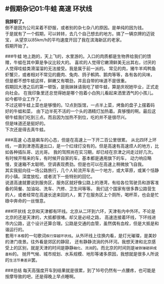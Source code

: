 #假期杂记01:牛蛙 高速 环状线
-------------------
**我辞职了。**  
倒不是因为公司呆着不舒服，或者别的杂七杂八的原因。是单纯的因为钱。  
于是就有了一个假期，可以转转，去几个自己想去的地方。搞了一辆京牌的迈锐宝，
从望京以85km/h的平均速度开回了我在滨海新区的老家。  
假期开始了。

###牛蛙
地上跑的，天上飞的，水里游的。入口的肉质都是生物界给我们的馈赠，牛蛙在其中算是争议比较大的。
喜欢的人觉得它嫩滑鲜美无出其右，讨厌的人觉得哇蛙类滑溜溜的无法接受。我是属于前一派的。
常见的肉，猪牛羊鸡鸭鱼虾蟹贝，或者相对不常见的鹿肉、兔肉、鸽子鹌鹑、鹅肉等等，各有各的风味，
但是都不想牛蛙这样，鲜嫩又有嚼劲，并且自带的味道不是很重。  
假期回大港之后的第一顿饭，是我妹妹请我吃了顿牛蛙，算是庆祝她毕业，正式走向社会。
在我印象里还总觉得她是哪个抱着小白狗儿看起来洒里洒气的小孩儿。如今都毕业工作了。  
不过这顿牛蛙上菜也是够慢的。12点到饭馆，一点半上菜，烤鱼的盘子上摆着码好的牛蛙和菜，
由下边半死不活的一个头的酒精灯加热着。真够慢的啊。最后这顿牛蛙我们吃到三点。而且因为加热不到位，吃的并不是很尽兴。  
但是味道还是挺好的。  
下次还是得去真牛蛙。  

###高速
心态是飙车的心态，但是在高速上一下开二百公里很累。
从北四环上环线，一直到津港高速出口，是一个红绿灯没有的。但是高速有高速烦人的地方，比如各种插队哥、远光哥。
我的驾照尚在实习期，却已经在京津之间走过好几次。有时候开租来的车，有时候开自家的车，基本都是通用旗下的车，
动力响应略慢，变速箱不太聪明，空调表现费劲。但是也可以在高速上稍微放飞自我。  
其实我挺向往一场公路旅行，几个人轮流开车去一个地方，或大草原，或某个恬静的小镇。深度放松，或者流下一些特别的回忆。  
说道高速就要说到服务区，服务区就好像公路上的港湾，有给各位驾驶员和游客准备的简餐、加油站、洗车、汽修、卫生间等等。
我们这个国家有很多靠公路营生的人，或者经常在高速长途来回的人，累了在服务区上个厕所，喝杯茶，也会是忙碌中奔命的一丝惬意。  

###环状线
北京和天津都有环线。北京从二环到六环，天津有内中外环。不论是北京的还是天津的，大抵都很堵。却又是必经之路，
高速连接着环线，下环线进市内公路，这个设计还算合理。公路是交通的血管，虽然偶有血栓，但是大抵是和谐运行的。  
套用`千本樱`的一句歌词`疾行穿越环状线`。从外环线上往换内看，是灯光璀璨，是美妙的津门夜景。往外看是郊区的静寂，
还有静静流淌的外环河。我想天津和北京感受上的区别，就是天津的时间是静静`融化`、`流淌`的。而北京的时间则是`被铁锤砸碎成齑粉`的。
抛开气候、城市规划、水系规模、地形等诸多原因，我想就是很多人所说的`生活节奏差异`罢。

###总结
每天高强度开车到结果就是很累，到了16号仍然有一点腰疼，也可能是按摩导致的吧，还是得晚上早点睡啊。